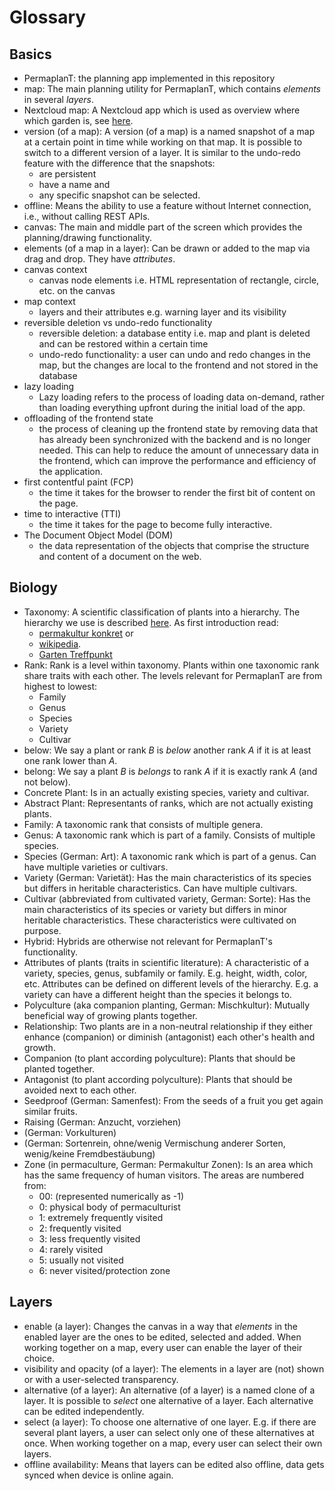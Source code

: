 # Glossary

## Basics

- PermaplanT:
  the planning app implemented in this repository
- map:
  The main planning utility for PermaplanT, which contains _elements_ in several _layers_.
- Nextcloud map:
  A Nextcloud app which is used as overview where which garden is, see [here](https://apps.nextcloud.com/apps/maps).
- version (of a map):
  A version (of a map) is a named snapshot of a map at a certain point in time while working on that map.
  It is possible to switch to a different version of a layer.
  It is similar to the undo-redo feature with the difference that the snapshots:
  - are persistent
  - have a name and
  - any specific snapshot can be selected.
- offline:
  Means the ability to use a feature without Internet connection, i.e., without calling REST APIs.
- canvas:
  The main and middle part of the screen which provides the planning/drawing functionality.
- elements (of a map in a layer):
  Can be drawn or added to the map via drag and drop.
  They have _attributes_.
- canvas context
  - canvas node elements i.e. HTML representation of rectangle, circle, etc. on the canvas
- map context
  - layers and their attributes e.g. warning layer and its visibility
- reversible deletion vs undo-redo functionality
  - reversible deletion: a database entity i.e. map and plant is deleted and can be restored within a certain time
  - undo-redo functionality: a user can undo and redo changes in the map, but the changes are local to the frontend and not stored in the database
- lazy loading
  - Lazy loading refers to the process of loading data on-demand, rather than loading everything upfront during the initial load of the app.
- offloading of the frontend state
  - the process of cleaning up the frontend state by removing data that has already been synchronized with the backend and is no longer needed. This can help to reduce the amount of unnecessary data in the frontend, which can improve the performance and efficiency of the application.
- first contentful paint (FCP)
  - the time it takes for the browser to render the first bit of content on the page.
- time to interactive (TTI)
  - the time it takes for the page to become fully interactive.
- The Document Object Model (DOM)
  - the data representation of the objects that comprise the structure and content of a document on the web.

## Biology

- Taxonomy:
  A scientific classification of plants into a hierarchy.
  The hierarchy we use is described [here](/doc/database/hierarchy.md).
  As first introduction read:
  - [permakultur konkret](https://permakultur-konkret.ch/umsetzung-uebersicht/pflanzenkunde/systematik/) or
  - [wikipedia](https://en.wikipedia.org/wiki/Plant_taxonomy).
  - [Garten Treffpunkt](https://www.garten-treffpunkt.de/lexikon/botanik.aspx)
- Rank:
  Rank is a level within taxonomy.
  Plants within one taxonomic rank share traits with each other.
  The levels relevant for PermaplanT are from highest to lowest:
  - Family
  - Genus
  - Species
  - Variety
  - Cultivar
- below:
  We say a plant or rank _B_ is _below_ another rank _A_ if it is at least one rank lower than _A_.
- belong:
  We say a plant _B_ is _belongs_ to rank _A_ if it is exactly rank _A_ (and not below).
- Concrete Plant:
  Is in an actually existing species, variety and cultivar.
- Abstract Plant:
  Representants of ranks, which are not actually existing plants.
- Family:
  A taxonomic rank that consists of multiple genera.
- Genus:
  A taxonomic rank which is part of a family.
  Consists of multiple species.
- Species (German: Art):
  A taxonomic rank which is part of a genus.
  Can have multiple varieties or cultivars.
- Variety (German: Varietät):
  Has the main characteristics of its species but differs in heritable characteristics.
  Can have multiple cultivars.
- Cultivar (abbreviated from cultivated variety, German: Sorte):
  Has the main characteristics of its species or variety but differs in minor heritable characteristics.
  These characteristics were cultivated on purpose.
- Hybrid:
  Hybrids are otherwise not relevant for PermaplanT's functionality.
- Attributes of plants (traits in scientific literature):
  A characteristic of a variety, species, genus, subfamily or family.
  E.g. height, width, color, etc.
  Attributes can be defined on different levels of the hierarchy.
  E.g. a variety can have a different height than the species it belongs to.
- Polyculture (aka companion planting, German: Mischkultur):
  Mutually beneficial way of growing plants together.
- Relationship:
  Two plants are in a non-neutral relationship if they either enhance (companion)
  or diminish (antagonist) each other's health and growth.
- Companion (to plant according polyculture):
  Plants that should be planted together.
- Antagonist (to plant according polyculture):
  Plants that should be avoided next to each other.
- Seedproof (German: Samenfest):
  From the seeds of a fruit you get again similar fruits.
- Raising (German: Anzucht, vorziehen)
- (German: Vorkulturen)
- (German: Sortenrein, ohne/wenig Vermischung anderer Sorten, wenig/keine Fremdbestäubung)
- Zone (in permaculture, German: Permakultur Zonen):
  Is an area which has the same frequency of human visitors.
  The areas are numbered from:
  - 00: (represented numerically as -1)
  - 0: physical body of permaculturist
  - 1: extremely frequently visited
  - 2: frequently visited
  - 3: less frequently visited
  - 4: rarely visited
  - 5: usually not visited
  - 6: never visited/protection zone

## Layers

- enable (a layer):
  Changes the canvas in a way that _elements_ in the enabled layer are the ones to be edited, selected and added.
  When working together on a map, every user can enable the layer of their choice.
- visibility and opacity (of a layer):
  The elements in a layer are (not) shown or with a user-selected transparency.
- alternative (of a layer):
  An alternative (of a layer) is a named clone of a layer.
  It is possible to _select_ one alternative of a layer.
  Each alternative can be edited independently.
- select (a layer):
  To choose one alternative of one layer.
  E.g. if there are several plant layers, a user can select only one of these alternatives at once.
  When working together on a map, every user can select their own layers.
- offline availability:
  Means that layers can be edited also offline, data gets synced when device is online again.
